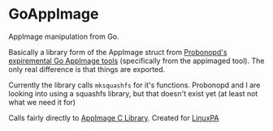 # GoAppImage

AppImage manipulation from Go.

Basically a library form of the AppImage struct from [Probonopd's expiremental Go AppImage tools](https://github.com/probonpd/go-appimage) (specifically from the appimaged tool). The only real difference is that things are exported.

Currently the library calls `mksquashfs` for it's functions. Probonopd and I are looking into using a squashfs library, but that doesn't exist yet (at least not what we need it for)

Calls fairly directly to [AppImage C Library](https://github.com/AppImage/AppImageKit). Created for [LinuxPA](https://github.com/CalebQ42/LinuxPA)
